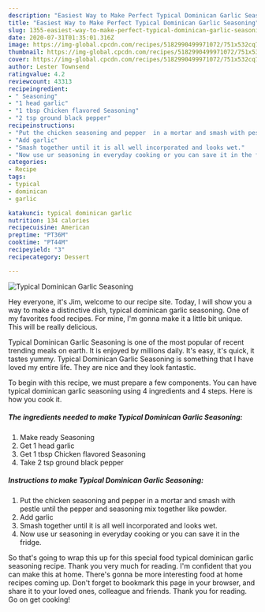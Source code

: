 ```yaml
---
description: "Easiest Way to Make Perfect Typical Dominican Garlic Seasoning"
title: "Easiest Way to Make Perfect Typical Dominican Garlic Seasoning"
slug: 1355-easiest-way-to-make-perfect-typical-dominican-garlic-seasoning
date: 2020-07-31T01:35:01.316Z
image: https://img-global.cpcdn.com/recipes/5182990499971072/751x532cq70/typical-dominican-garlic-seasoning-recipe-main-photo.jpg
thumbnail: https://img-global.cpcdn.com/recipes/5182990499971072/751x532cq70/typical-dominican-garlic-seasoning-recipe-main-photo.jpg
cover: https://img-global.cpcdn.com/recipes/5182990499971072/751x532cq70/typical-dominican-garlic-seasoning-recipe-main-photo.jpg
author: Lester Townsend
ratingvalue: 4.2
reviewcount: 43313
recipeingredient:
- " Seasoning"
- "1 head garlic"
- "1 tbsp Chicken flavored Seasoning"
- "2 tsp ground black pepper"
recipeinstructions:
- "Put the chicken seasoning and pepper  in a mortar and smash with pestle until the pepper and seasoning mix together like powder."
- "Add garlic"
- "Smash together until it is all well incorporated and looks wet."
- "Now use ur seasoning in everyday cooking or you can save it in the fridge."
categories:
- Recipe
tags:
- typical
- dominican
- garlic

katakunci: typical dominican garlic 
nutrition: 134 calories
recipecuisine: American
preptime: "PT36M"
cooktime: "PT44M"
recipeyield: "3"
recipecategory: Dessert

---
```



![Typical Dominican Garlic Seasoning](https://img-global.cpcdn.com/recipes/5182990499971072/751x532cq70/typical-dominican-garlic-seasoning-recipe-main-photo.jpg)

Hey everyone, it's Jim, welcome to our recipe site. Today, I will show you a way to make a distinctive dish, typical dominican garlic seasoning. One of my favorites food recipes. For mine, I'm gonna make it a little bit unique. This will be really delicious.

Typical Dominican Garlic Seasoning is one of the most popular of recent trending meals on earth. It is enjoyed by millions daily. It's easy, it's quick, it tastes yummy. Typical Dominican Garlic Seasoning is something that I have loved my entire life. They are nice and they look fantastic.




To begin with this recipe, we must prepare a few components. You can have typical dominican garlic seasoning using 4 ingredients and 4 steps. Here is how you cook it.

<!--inarticleads1-->

##### The ingredients needed to make Typical Dominican Garlic Seasoning:

1. Make ready  Seasoning
1. Get 1 head garlic
1. Get 1 tbsp Chicken flavored Seasoning
1. Take 2 tsp ground black pepper




<!--inarticleads2-->

##### Instructions to make Typical Dominican Garlic Seasoning:

1. Put the chicken seasoning and pepper  in a mortar and smash with pestle until the pepper and seasoning mix together like powder.
1. Add garlic
1. Smash together until it is all well incorporated and looks wet.
1. Now use ur seasoning in everyday cooking or you can save it in the fridge.




So that's going to wrap this up for this special food typical dominican garlic seasoning recipe. Thank you very much for reading. I'm confident that you can make this at home. There's gonna be more interesting food at home recipes coming up. Don't forget to bookmark this page in your browser, and share it to your loved ones, colleague and friends. Thank you for reading. Go on get cooking!
